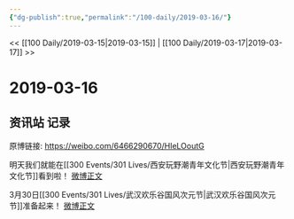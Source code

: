 ```yaml
---
{"dg-publish":true,"permalink":"/100-daily/2019-03-16/"}
---
```



<< [[100 Daily/2019-03-15\|2019-03-15]] | [[100 Daily/2019-03-17\|2019-03-17]] >>

# 2019-03-16

## 资讯站 记录

原博链接: https://weibo.com/6466290670/HleLOoutG

明天我们就能在[[300 Events/301 Lives/西安玩野潮青年文化节\|西安玩野潮青年文化节]]看到啦！
[微博正文](https://weibo.com/detail/4350390134290910)

3月30日[[300 Events/301 Lives/武汉欢乐谷国风次元节\|武汉欢乐谷国风次元节]]准备起来！
[微博正文](https://weibo.com/detail/4350275303453643)

